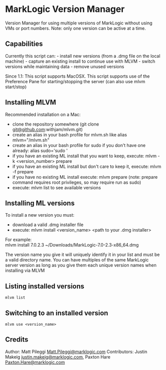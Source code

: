 # MarkLogic Version Manager
 Version Manager for using multiple versions of MarkLogic without using VMs or port numbers.  Note: only one version can be active at a time.

## Capabilities
 Currently this script can:
    - install new versions (from a .dmg file on the local machine)
    - capture an existing install to continue use with MLVM
    - switch versions while maintaining data
    - remove unused versions
 
 Since 1.1:  This script supports MacOSX.  This script supports use of the Preference Pane for starting/stopping the server (can also use mlvm start/stop)

## Installing MLVM
 Recommended installation on a Mac:
   -  clone the repository somewhere (git clone git@github.com:withjam/mlvm.git)
   -  create an alias in your bash profile for mlvm.sh like alias mlvm="<cloned project dir>/mlvm.sh"
   -  create an alias in your bash profile for sudo if you don't have one already:  alias sudo='sudo '
   -  if you have an existing ML install that you want to keep, execute: mlvm -k <version_number> prepare
   -  if you have an existing ML install but don't care to keep it, execute: mlvm -f prepare
   -  if you have no existing ML install execute: mlvm prepare (note: prepare command requires root privileges, so may require run as sudo)
   -  execute: mlvm list to see available versions

## Installing ML versions
 To install a new version you must:
   - download a valid .dmg installer file
   - execute: mlvm install <version_name> <path to your .dmg installer>

For example:  
    mlvm install 7.0.2.3 ~/Downloads/MarkLogic-7.0-2.3-x86_64.dmg
   
The version name you give it will uniquely identify it in your list and must be a valid directory name.  You can have multiples of the same MarkLogic server version as long as you give them each unique version names when installing via MLVM

## Listing installed versions

    mlvm list

## Switching to an installed version

    mlvm use <version_name>

## Credits

Author: Matt Pileggi <Matt.Pileggi@marklogic.com>
Contributors:  Justin Makeig <justin.makeig@marklogic.com>, Paxton Hare <Paxton.Hare@marklogic.com>